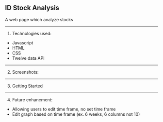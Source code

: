 ## ID Stock Analysis

A web page which analyze stocks 

***

1. Technologies used:
 * Javascript
 * HTML
 * CSS
 * Twelve data API

 ***

2. Screenshots:


***


3. Getting Started

***

4. Future enhancment: 
* Allowing users to edit time frame, no set time frame 
* Edit graph based on time frame (ex. 6 weeks, 6 columns not 10)


